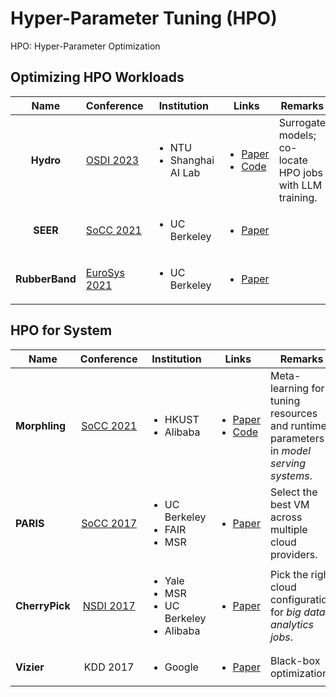 # Hyper-Parameter Tuning (HPO)

HPO: Hyper-Parameter Optimization

## Optimizing HPO Workloads

|      Name      | Conference                                                   | Institution                                   | Links                                                                                                                                                                 | Remarks                                                 |
| :------------: | ------------------------------------------------------------ | --------------------------------------------- | --------------------------------------------------------------------------------------------------------------------------------------------------------------------- | ------------------------------------------------------- |
|    **Hydro**   | [OSDI 2023](../../reading-notes/conference/osdi-2023.md)     | <ul><li>NTU</li><li>Shanghai AI Lab</li></ul> | <ul><li><a href="https://www.usenix.org/conference/osdi23/presentation/hu">Paper</a></li><li><a href="https://github.com/S-Lab-System-Group/Hydro">Code</a></li></ul> | Surrogate models; co-locate HPO jobs with LLM training. |
|    **SEER**    | [SoCC 2021](../../reading-notes/conference/socc-2021.md)     | <ul><li>UC Berkeley</li></ul>                 | <ul><li><a href="https://dl.acm.org/doi/10.1145/3472883.3486989">Paper</a></li></ul>                                                                                  |                                                         |
| **RubberBand** | [EuroSys 2021](../../reading-notes/conference/eurosys-2021/) | <ul><li>UC Berkeley</li></ul>                 | <ul><li><a href="https://dl.acm.org/doi/10.1145/3447786.3456245">Paper</a></li></ul>                                                                                  |                                                         |

## HPO for System

<table><thead><tr><th width="141">Name</th><th width="123" align="center">Conference</th><th width="157">Institution</th><th width="108">Links</th><th>Remarks</th></tr></thead><tbody><tr><td><strong>Morphling</strong></td><td align="center"><a href="../../reading-notes/conference/socc-2021.md">SoCC 2021</a></td><td><ul><li>HKUST</li><li>Alibaba</li></ul></td><td><ul><li><a href="https://dl.acm.org/doi/10.1145/3472883.3486987">Paper</a></li><li><a href="https://github.com/kubedl-io/morphling">Code</a></li></ul></td><td>Meta-learning for tuning resources and runtime parameters in <em>model serving systems</em>.</td></tr><tr><td><strong>PARIS</strong></td><td align="center"><a href="../../reading-notes/conference/socc-2017/">SoCC 2017</a></td><td><ul><li>UC Berkeley</li><li>FAIR</li><li>MSR</li></ul></td><td><ul><li><a href="https://doi.org/10.1145/3127479.3131614">Paper</a></li></ul></td><td>Select the best VM across multiple cloud providers.</td></tr><tr><td><strong>CherryPick</strong></td><td align="center"><a href="../../reading-notes/conference/nsdi-2017/">NSDI 2017</a></td><td><ul><li>Yale</li><li>MSR</li><li>UC Berkeley</li><li>Alibaba</li></ul></td><td><ul><li><a href="https://www.usenix.org/conference/nsdi17/technical-sessions/presentation/alipourfard">Paper</a></li></ul></td><td>Pick the right cloud configuration for <em>big data analytics jobs</em>.</td></tr><tr><td><strong>Vizier</strong></td><td align="center">KDD 2017</td><td><ul><li>Google</li></ul></td><td><ul><li><a href="http://www.kdd.org/kdd2017/papers/view/google-vizier-a-service-for-black-box-optimization">Paper</a></li></ul></td><td>Black-box optimization.</td></tr></tbody></table>
